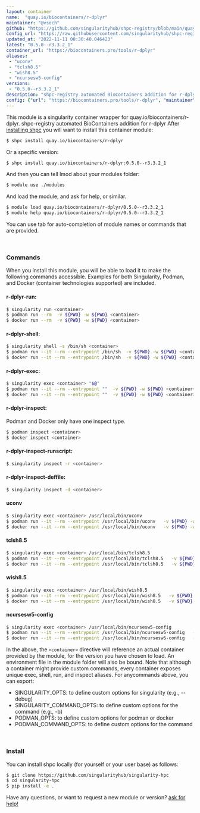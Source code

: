 ```yaml
---
layout: container
name:  "quay.io/biocontainers/r-dplyr"
maintainer: "@vsoch"
github: "https://github.com/singularityhub/shpc-registry/blob/main/quay.io/biocontainers/r-dplyr/container.yaml"
config_url: "https://raw.githubusercontent.com/singularityhub/shpc-registry/main/quay.io/biocontainers/r-dplyr/container.yaml"
updated_at: "2022-11-11 00:30:40.046423"
latest: "0.5.0--r3.3.2_1"
container_url: "https://biocontainers.pro/tools/r-dplyr"
aliases:
 - "uconv"
 - "tclsh8.5"
 - "wish8.5"
 - "ncursesw5-config"
versions:
 - "0.5.0--r3.3.2_1"
description: "shpc-registry automated BioContainers addition for r-dplyr"
config: {"url": "https://biocontainers.pro/tools/r-dplyr", "maintainer": "@vsoch", "description": "shpc-registry automated BioContainers addition for r-dplyr", "latest": {"0.5.0--r3.3.2_1": "sha256:e27192f41cf384ebd694d3efff198f75c0fdba191d16f4f35c28b15edfdcf9a7"}, "tags": {"0.5.0--r3.3.2_1": "sha256:e27192f41cf384ebd694d3efff198f75c0fdba191d16f4f35c28b15edfdcf9a7"}, "docker": "quay.io/biocontainers/r-dplyr", "aliases": {"uconv": "/usr/local/bin/uconv", "tclsh8.5": "/usr/local/bin/tclsh8.5", "wish8.5": "/usr/local/bin/wish8.5", "ncursesw5-config": "/usr/local/bin/ncursesw5-config"}}
---
```


This module is a singularity container wrapper for quay.io/biocontainers/r-dplyr.
shpc-registry automated BioContainers addition for r-dplyr
After [installing shpc](#install) you will want to install this container module:


```bash
$ shpc install quay.io/biocontainers/r-dplyr
```

Or a specific version:

```bash
$ shpc install quay.io/biocontainers/r-dplyr:0.5.0--r3.3.2_1
```

And then you can tell lmod about your modules folder:

```bash
$ module use ./modules
```

And load the module, and ask for help, or similar.

```bash
$ module load quay.io/biocontainers/r-dplyr/0.5.0--r3.3.2_1
$ module help quay.io/biocontainers/r-dplyr/0.5.0--r3.3.2_1
```

You can use tab for auto-completion of module names or commands that are provided.

<br>

### Commands

When you install this module, you will be able to load it to make the following commands accessible.
Examples for both Singularity, Podman, and Docker (container technologies supported) are included.

#### r-dplyr-run:

```bash
$ singularity run <container>
$ podman run --rm  -v ${PWD} -w ${PWD} <container>
$ docker run --rm  -v ${PWD} -w ${PWD} <container>
```

#### r-dplyr-shell:

```bash
$ singularity shell -s /bin/sh <container>
$ podman run --it --rm --entrypoint /bin/sh  -v ${PWD} -w ${PWD} <container>
$ docker run --it --rm --entrypoint /bin/sh  -v ${PWD} -w ${PWD} <container>
```

#### r-dplyr-exec:

```bash
$ singularity exec <container> "$@"
$ podman run --it --rm --entrypoint ""  -v ${PWD} -w ${PWD} <container> "$@"
$ docker run --it --rm --entrypoint ""  -v ${PWD} -w ${PWD} <container> "$@"
```

#### r-dplyr-inspect:

Podman and Docker only have one inspect type.

```bash
$ podman inspect <container>
$ docker inspect <container>
```

#### r-dplyr-inspect-runscript:

```bash
$ singularity inspect -r <container>
```

#### r-dplyr-inspect-deffile:

```bash
$ singularity inspect -d <container>
```


#### uconv

```bash
$ singularity exec <container> /usr/local/bin/uconv
$ podman run --it --rm --entrypoint /usr/local/bin/uconv   -v ${PWD} -w ${PWD} <container> -c " $@"
$ docker run --it --rm --entrypoint /usr/local/bin/uconv   -v ${PWD} -w ${PWD} <container> -c " $@"
```


#### tclsh8.5

```bash
$ singularity exec <container> /usr/local/bin/tclsh8.5
$ podman run --it --rm --entrypoint /usr/local/bin/tclsh8.5   -v ${PWD} -w ${PWD} <container> -c " $@"
$ docker run --it --rm --entrypoint /usr/local/bin/tclsh8.5   -v ${PWD} -w ${PWD} <container> -c " $@"
```


#### wish8.5

```bash
$ singularity exec <container> /usr/local/bin/wish8.5
$ podman run --it --rm --entrypoint /usr/local/bin/wish8.5   -v ${PWD} -w ${PWD} <container> -c " $@"
$ docker run --it --rm --entrypoint /usr/local/bin/wish8.5   -v ${PWD} -w ${PWD} <container> -c " $@"
```


#### ncursesw5-config

```bash
$ singularity exec <container> /usr/local/bin/ncursesw5-config
$ podman run --it --rm --entrypoint /usr/local/bin/ncursesw5-config   -v ${PWD} -w ${PWD} <container> -c " $@"
$ docker run --it --rm --entrypoint /usr/local/bin/ncursesw5-config   -v ${PWD} -w ${PWD} <container> -c " $@"
```



In the above, the `<container>` directive will reference an actual container provided
by the module, for the version you have chosen to load. An environment file in the
module folder will also be bound. Note that although a container
might provide custom commands, every container exposes unique exec, shell, run, and
inspect aliases. For anycommands above, you can export:

 - SINGULARITY_OPTS: to define custom options for singularity (e.g., --debug)
 - SINGULARITY_COMMAND_OPTS: to define custom options for the command (e.g., -b)
 - PODMAN_OPTS: to define custom options for podman or docker
 - PODMAN_COMMAND_OPTS: to define custom options for the command

<br>

### Install

You can install shpc locally (for yourself or your user base) as follows:

```bash
$ git clone https://github.com/singularityhub/singularity-hpc
$ cd singularity-hpc
$ pip install -e .
```

Have any questions, or want to request a new module or version? [ask for help!](https://github.com/singularityhub/singularity-hpc/issues)
